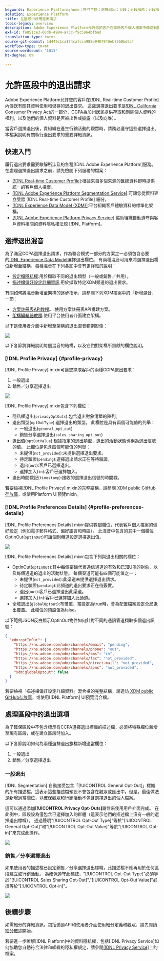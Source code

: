 ```yaml
---
keywords: Experience Platform;home；熱門主題；選擇退出；分段；分段服務；分段服務；遵守退出；選擇退出；選擇退出；選擇退出；選擇退出；
solution: Experience Platform
title: 在區段中啟用退出請求
topic-legacy: overview
description: Adobe Experience Platform允許您的客戶在即時客戶個人檔案中傳送有關資料使用和儲存的退出要求]。 這些選擇退出要求是加州消費者隱私法(CCPA)的一部分，該法案賦予加州居民存取和刪除個人資料的權利，並可得知他們的個人資料是否被出售或披露（以及向誰）。
exl-id: fe851ce3-60db-4984-a73c-f9c5964bfbad
translation-type: tm+mt
source-git-commit: 5d449c1ca174cafcca988e9487940eb7550bd5cf
workflow-type: tm+mt
source-wordcount: '1013'
ht-degree: 0%

---
```


# 允許區段中的退出請求

Adobe Experience Platform允許您的客戶在[!DNL Real-time Customer Profile]內傳送有關其資料使用和儲存的退出要求。 這些選擇退出要求是[!DNL California Consumer Privacy Act](CCPA)的一部分，CCPA為加州居民提供存取和刪除個人資料的權利，以及他們的個人資料是否被出售或披露（以及向誰）。

當客戶選擇退出後，貴組織在產生行銷活動的觀眾時，請務必遵守這些選擇退出。 本檔案說明有關執行退出要求的重要詳細資訊。

## 快速入門

履行退出要求需要瞭解所涉及的各種[!DNL Adobe Experience Platform]服務。 在處理選擇退出請求之前，請先檢閱下列服務的檔案：

- [[!DNL Real-time Customer Profile]](../profile/home.md):根據來自多個來源的匯總資料即時提供統一的客戶個人檔案。
- [[!DNL Adobe Experience Platform Segmentation Service]](./home.md):可讓您從資料建立受眾 [!DNL Real-time Customer Profile] 細分。
- [[!DNL Experience Data Model (XDM)]](../xdm/home.md):平台組織客戶體驗資料的標準化架構。
- [[!DNL Adobe Experience Platform Privacy Service]](../privacy-service/home.md):協助組織自動遵守與客戶資料相關的資料隱私權法規 [!DNL Platform]。

## 選擇退出混音

為了滿足CCPA選擇退出請求，作為聯合模式一部分的方案之一必須包含必要的[!DNL Experience Data Model](XDM)選擇退出欄位。 有兩種混音可用來將選擇退出欄位新增至結構，每種混音在下列各節中會有更詳細的說明：

- [設定檔隱私權](#profile-privacy):用於擷取不同的退出類型（一般或銷售／共用）。
- [描述檔偏好設定詳細資訊](#profile-preferences-details):用於擷取特定XDM頻道的退出要求。

有關如何將混音新增至架構的逐步指示，請參閱下列XDM檔案中的「新增混音」一節：
- [方案註冊表API教程](../xdm/api/getting-started.md)。:使用方案註冊表API構建方案。
- [架構編輯器教程](../xdm/tutorials/create-schema-ui.md):使用平台使用者介面建立架構。

以下是使用者介面中新增至架構的退出混音範例影像：

![](images/opt-outs/opt-out-mixins-user-interface.png)

以下各節將詳細說明每個混音的結構，以及它們對架構所貢獻的欄位說明。

### [!DNL Profile Privacy] {#profile-privacy}

[!DNL Profile Privacy] mixin可讓您擷取客戶的兩種CCPA退出要求：

1. 一般退出
2. 銷售／分享選擇退出

![](images/opt-outs/profile-privacy.png)

[!DNL Profile Privacy] mixin包含下列欄位：

- 隱私權退出(`privacyOptOuts`):包含退出對象清單的陣列。
- 退出類型(`optOutType`):選擇退出的類型。 此欄位是具有兩個可能值的列舉：
   - 一般退出(`general_opt_out`)
   - 銷售分享選擇退出(`sales_sharing_opt_out`)
- 退出值(`optOutValue`):根據指定的退出類型，退出的活動狀態也稱為退出信號的值。 此欄位是包含四個可能值的列舉：
   - 未提供(`not_provided`):未提供選擇退出要求。
   - 待定驗證(`pending`):選擇退出請求正在等待驗證。
   - 退出(`out`):客戶已選擇退出。
   - 選擇加入(`in`):客戶已選擇加入。
- 退出時間戳記(`timestamp`):接收的選擇退出信號的時間戳。

若要檢視[!DNL Profile Privacy] mixin的完整結構，請參閱[ XDM public GitHub存放庫](https://github.com/adobe/xdm/blob/master/schemas/context/profile-privacy.schema.json)，或使用Platform UI預覽mixin。

### [!DNL Profile Preferences Details] {#profile-preferences-details}

[!DNL Profile Preferences Details] mixin提供數個欄位，代表客戶個人檔案的偏好設定（例如電子郵件格式、偏好語言和時區）。 此混音中包含的其中一個欄位OptInOut(`optInOut`)可讓個別頻道設定選擇退出值。

![](images/opt-outs/profile-preferences-details.png)

[!DNL Profile Preferences Details] mixin包含下列與退出相關的欄位：

- OptInOut(`optInOut`):其中每個密鑰代表通信通道的有效和已知URI的對象，以及每個通道的退出的活動狀態。 每個渠道可能有四個可能值之一：
   - 未提供(`not_provided`):此渠道未提供選擇退出請求。
   - 待定驗證(`pending`):此頻道的退出要求正在待覈實。
   - 退出(`out`):客戶已選擇退出此渠道。
   - 選擇加入(`in`):客戶已選擇加入此通道。
- 全域退出(`globalOptout`):布爾值，當設定為true時，會為配置檔案設定全局退出覆蓋。 此欄位的預設值為false。

以下範例JSON反白顯示OptInOut物件如何針對不同的通訊管道擷取多個退出訊號：

```json
{
  "xdm:optInOut": {
    "https://ns.adobe.com/xdm/channels/email": "pending",
    "https://ns.adobe.com/xdm/channels/phone": "out",
    "https://ns.adobe.com/xdm/channels/sms": "in",
    "https://ns.adobe.com/xdm/channels/fax": "not_provided",
    "https://ns.adobe.com/xdm/channels/direct-mail": "not_provided",
    "https://ns.adobe.com/xdm/channels/apns": "not_provided",
    "xdm:globalOptout": false
  }
}
```

若要檢視「描述檔偏好設定詳細資料」混合檔的完整結構，請造訪[ XDM public GitHub存放庫](https://github.com/adobe/xdm/blob/master/schemas/context/profile-preferences-details.schema.json)，或使用[!DNL Platform] UI預覽混合檔。

## 處理區段中的退出選項

為了確保區段中不包含標示有CCPA選擇退出標幟的描述檔，必須將特殊欄位新增至現有區段，或在建立區段時加入。

以下各節說明如何為兩種選擇退出旗標新增適當欄位：
1. 一般退出
2. 銷售／分享選擇退出

### 一般退出

[!DNL Segmentation] 自動接受包含「[!UICONTROL General Opt-Out]」標幟的所有描述檔，這表示這些描述檔預設不會包含在觀眾或匯出中。但是，最佳做法是新增適當欄位，以確保觀眾和行銷活動不包含選擇退出的個人檔案。

這可以通過添加&#x200B;**[!UICONTROL Privacy Opt-Outs]**&#x200B;屬性來使用用戶介面完成。 在此例中，區段設為僅包含已選擇加入的群體（這表示他們的描述檔上沒有一般的選擇退出標幟）。 通過聲明&quot;[!UICONTROL Opt-Out Type]&quot;等於&quot;[!UICONTROL General Opt-Out]&quot;和&quot;[!UICONTROL Opt-Out Value]&quot;等於&quot;[!UICONTROL Opt-in]&quot;來完成此操作。

![](images/opt-outs/segment-general-opt-out.png)

### 銷售／分享選擇退出

如果使用者的描述檔已設定銷售／分享選擇退出標幟，此描述檔不應再用於任何區段建立或行銷活動。 為確保遵守此標誌，&quot;[!UICONTROL Opt-Out Type]&quot;必須等於&quot;[!UICONTROL Sales Sharing Opt-Out]&quot;,&quot;[!UICONTROL Opt-Out Value]&quot;必須等於&quot;[!UICONTROL Opt-in]&quot;。

![](images/opt-outs/segment-sales-sharing-opt-out.png)

<!-- ### Overriding default exclusions

In some instances, such as building a segment of people who have opted out, it may be necessary to override the default exclusion of opted-out profiles. This override can be done via the API or in the Segment Builder user interface. -->

## 後續步驟

如需細分的詳細資訊，包括透過API和使用者介面使用細分定義和觀眾，請先閱讀[細分概述](./home.md)開始。

若要進一步瞭解[!DNL Platform]中的資料隱私權，包括[!DNL Privacy Service]如何協助您自動符合法律和組織的隱私權規定，請參閱[[!DNL Privacy Service]](../privacy-service/home.md)上的檔案。
